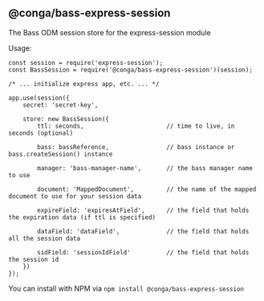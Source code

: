 @conga/bass-express-session
----------------------------

The Bass ODM session store for the express-session module

Usage:

```
const session = require('express-session');
const BassSession = require('@conga/bass-express-session')(session);
 
/* ... initialize express app, etc. ... */
 
app.use(session({
    secret: 'secret-key',
 
    store: new BassSession({
        ttl: seconds,                       // time to live, in seconds (optional)
 
        bass: bassReference,                // bass instance or bass.createSession() instance
 
        manager: 'bass-manager-name',       // the bass manager name to use
 
        document: 'MappedDocument',         // the name of the mapped document to use for your session data
 
        expireField: 'expiresAtField',      // the field that holds the expiration data (if ttl is specified)
 
        dataField: 'dataField',             // the field that holds all the session data 
 
        sidField: 'sessionIdField'          // the field that holds the session id
    })
});
```

You can install with NPM via `npm install @conga/bass-express-session`